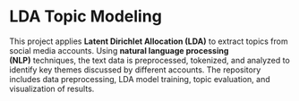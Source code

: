 # LDA Topic Modeling

This project applies **Latent Dirichlet Allocation (LDA)** to extract topics from social media accounts. Using **natural language processing (NLP)** techniques, the text data is preprocessed, tokenized, and analyzed to identify key themes discussed by different accounts. The repository includes data preprocessing, LDA model training, topic evaluation, and visualization of results.
